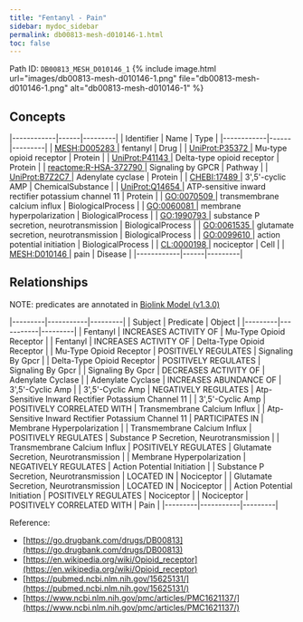 ```yaml
---
title: "Fentanyl - Pain"
sidebar: mydoc_sidebar
permalink: db00813-mesh-d010146-1.html
toc: false 
---
```



Path ID: `DB00813_MESH_D010146_1`
{% include image.html url="images/db00813-mesh-d010146-1.png" file="db00813-mesh-d010146-1.png" alt="db00813-mesh-d010146-1" %}

## Concepts

|------------|------|---------|
| Identifier | Name | Type    |
|------------|------|---------|
| <a href="https://identifiers.org/MESH:D005283">MESH:D005283 </a> | fentanyl | Drug |
| <a href="https://identifiers.org/UniProt:P35372">UniProt:P35372 </a> | Mu-type opioid receptor | Protein |
| <a href="https://identifiers.org/UniProt:P41143">UniProt:P41143 </a> | Delta-type opioid receptor | Protein |
| <a href="https://identifiers.org/reactome:R-HSA-372790">reactome:R-HSA-372790 </a> | Signaling by GPCR | Pathway |
| <a href="https://identifiers.org/UniProt:B7Z2C7">UniProt:B7Z2C7 </a> | Adenylate cyclase | Protein |
| <a href="https://identifiers.org/CHEBI:17489">CHEBI:17489 </a> | 3',5'-cyclic AMP | ChemicalSubstance |
| <a href="https://identifiers.org/UniProt:Q14654">UniProt:Q14654 </a> | ATP-sensitive inward rectifier potassium channel 11 | Protein |
| <a href="https://identifiers.org/GO:0070509">GO:0070509 </a> | transmembrane calcium influx | BiologicalProcess |
| <a href="https://identifiers.org/GO:0060081">GO:0060081 </a> | membrane hyperpolarization | BiologicalProcess |
| <a href="https://identifiers.org/GO:1990793">GO:1990793 </a> | substance P secretion, neurotransmission | BiologicalProcess |
| <a href="https://identifiers.org/GO:0061535">GO:0061535 </a> | glutamate secretion, neurotransmission | BiologicalProcess |
| <a href="https://identifiers.org/GO:0099610">GO:0099610 </a> | action potential initiation | BiologicalProcess |
| <a href="https://identifiers.org/CL:0000198">CL:0000198 </a> | nociceptor | Cell |
| <a href="https://identifiers.org/MESH:D010146">MESH:D010146 </a> | pain | Disease |
|------------|------|---------|

## Relationships


NOTE: predicates are annotated in <a href="https://github.com/biolink/biolink-model/releases/tag/v1.3.0">Biolink Model (v1.3.0)</a>

|---------|-----------|---------|
| Subject | Predicate | Object  |
|---------|-----------|---------|
| Fentanyl | INCREASES ACTIVITY OF | Mu-Type Opioid Receptor |
| Fentanyl | INCREASES ACTIVITY OF | Delta-Type Opioid Receptor |
| Mu-Type Opioid Receptor | POSITIVELY REGULATES | Signaling By Gpcr |
| Delta-Type Opioid Receptor | POSITIVELY REGULATES | Signaling By Gpcr |
| Signaling By Gpcr | DECREASES ACTIVITY OF | Adenylate Cyclase |
| Adenylate Cyclase | INCREASES ABUNDANCE OF | 3',5'-Cyclic Amp |
| 3',5'-Cyclic Amp | NEGATIVELY REGULATES | Atp-Sensitive Inward Rectifier Potassium Channel 11 |
| 3',5'-Cyclic Amp | POSITIVELY CORRELATED WITH | Transmembrane Calcium Influx |
| Atp-Sensitive Inward Rectifier Potassium Channel 11 | PARTICIPATES IN | Membrane Hyperpolarization |
| Transmembrane Calcium Influx | POSITIVELY REGULATES | Substance P Secretion, Neurotransmission |
| Transmembrane Calcium Influx | POSITIVELY REGULATES | Glutamate Secretion, Neurotransmission |
| Membrane Hyperpolarization | NEGATIVELY REGULATES | Action Potential Initiation |
| Substance P Secretion, Neurotransmission | LOCATED IN | Nociceptor |
| Glutamate Secretion, Neurotransmission | LOCATED IN | Nociceptor |
| Action Potential Initiation | POSITIVELY REGULATES | Nociceptor |
| Nociceptor | POSITIVELY CORRELATED WITH | Pain |
|---------|-----------|---------|

Reference: 
  - [https://go.drugbank.com/drugs/DB00813](https://go.drugbank.com/drugs/DB00813)
  - [https://en.wikipedia.org/wiki/Opioid_receptor](https://en.wikipedia.org/wiki/Opioid_receptor)
  - [https://pubmed.ncbi.nlm.nih.gov/15625131/](https://pubmed.ncbi.nlm.nih.gov/15625131/)
  - [https://www.ncbi.nlm.nih.gov/pmc/articles/PMC1621137/](https://www.ncbi.nlm.nih.gov/pmc/articles/PMC1621137/)

